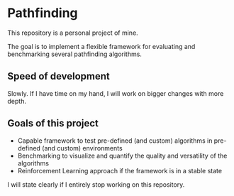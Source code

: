 # Pathfinding
This repository is a personal project of mine.

The goal is to implement a flexible framework for evaluating and benchmarking several pathfinding algorithms.

## Speed of development
Slowly. If I have time on my hand, I will work on bigger changes with more depth.

## Goals of this project
- Capable framework to test pre-defined (and custom) algorithms in pre-defined (and custom) environments
- Benchmarking to visualize and quantify the quality and versatility of the algorithms
- Reinforcement Learning approach if the framework is in a stable state

I will state clearly if I entirely stop working on this repository.
